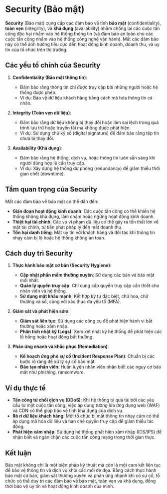 # Security (Bảo mật)

**Security** (Bảo mật) cung cấp các đảm bảo về tính **bảo mật** (confidentiality), **toàn vẹn** (integrity), và **khả dụng** (availability) nhằm chống lại các cuộc tấn công độc hại nhắm vào hệ thống thông tin (và đảm bảo an toàn cho các cuộc tấn công nhắm vào hệ thống công nghệ vận hành). Mất các đảm bảo này có thể ảnh hưởng tiêu cực đến hoạt động kinh doanh, doanh thu, và uy tín của tổ chức trên thị trường.

## Các yếu tố chính của Security

1. **Confidentiality (Bảo mật thông tin)**:
   - Đảm bảo rằng thông tin chỉ được truy cập bởi những người hoặc hệ thống được phép.
   - Ví dụ: Bảo vệ dữ liệu khách hàng bằng cách mã hóa thông tin cá nhân.

2. **Integrity (Toàn vẹn dữ liệu)**:
   - Đảm bảo rằng dữ liệu không bị thay đổi hoặc làm sai lệch trong quá trình lưu trữ hoặc truyền tải mà không được phát hiện.
   - Ví dụ: Sử dụng chữ ký số (digital signature) để đảm bảo rằng tệp tin chưa bị thay đổi.

3. **Availability (Khả dụng)**:
   - Đảm bảo rằng hệ thống, dịch vụ, hoặc thông tin luôn sẵn sàng khi người dùng hợp lệ cần truy cập.
   - Ví dụ: Xây dựng hệ thống dự phòng (redundancy) để giảm thiểu thời gian chết (downtime).

## Tầm quan trọng của Security

Mất các đảm bảo về bảo mật có thể dẫn đến:
- **Gián đoạn hoạt động kinh doanh**: Các cuộc tấn công có thể khiến hệ thống không khả dụng, làm chậm hoặc ngừng hoạt động kinh doanh.
- **Thiệt hại tài chính**: Các vụ vi phạm dữ liệu có thể gây ra tổn thất lớn về mặt tài chính, từ tiền phạt pháp lý đến mất doanh thu.
- **Tổn hại danh tiếng**: Mất uy tín với khách hàng và đối tác khi thông tin nhạy cảm bị lộ hoặc hệ thống không an toàn.

## Cách duy trì Security

1. **Thực hành bảo mật cơ bản (Security Hygiene)**:
   - **Cập nhật phần mềm thường xuyên**: Sử dụng các bản vá bảo mật mới nhất.
   - **Quản lý quyền truy cập**: Chỉ cung cấp quyền truy cập cần thiết cho nhân viên và hệ thống.
   - **Sử dụng mật khẩu mạnh**: Kết hợp ký tự đặc biệt, chữ hoa, chữ thường và số, cùng với xác thực đa yếu tố (MFA).

2. **Giám sát và phát hiện sớm**:
   - **Giám sát liên tục**: Sử dụng các công cụ để phát hiện hành vi bất thường hoặc xâm nhập.
   - **Phân tích nhật ký (Logs)**: Xem xét nhật ký hệ thống để phát hiện các lỗ hổng hoặc hoạt động bất thường.

3. **Phản ứng nhanh và khắc phục (Remediation)**:
   - **Kế hoạch ứng phó sự cố (Incident Response Plan)**: Chuẩn bị các bước rõ ràng để xử lý sự cố bảo mật.
   - **Đào tạo nhân viên**: Huấn luyện nhân viên nhận biết các nguy cơ bảo mật như phishing, ransomware.

## Ví dụ thực tế

- **Tấn công từ chối dịch vụ (DDoS)**: Khi hệ thống bị quá tải bởi các yêu cầu từ một cuộc tấn công, việc áp dụng tường lửa ứng dụng web (WAF) và CDN có thể giúp bảo vệ tính khả dụng của dịch vụ.
- **Rò rỉ dữ liệu khách hàng**: Một tổ chức bị mất thông tin nhạy cảm có thể áp dụng mã hóa dữ liệu và hạn chế quyền truy cập để giảm thiểu tác động.
- **Phát hiện xâm nhập**: Sử dụng hệ thống phát hiện xâm nhập (IDS/IPS) để nhận biết và ngăn chặn các cuộc tấn công mạng trong thời gian thực.

## Kết luận

Bảo mật không chỉ là một biện pháp kỹ thuật mà còn là một cam kết liên tục để bảo vệ thông tin và dịch vụ khỏi các mối đe dọa. Bằng cách thực hành bảo mật cơ bản, giám sát thường xuyên và phản ứng nhanh khi có sự cố, tổ chức có thể duy trì các đảm bảo về bảo mật, toàn vẹn và khả dụng, đồng thời bảo vệ uy tín và hoạt động kinh doanh của mình.